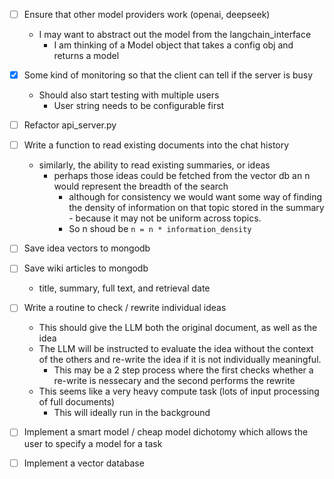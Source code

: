 - [ ] Ensure that other model providers work (openai, deepseek)
    - I may want to abstract out the model from the langchain_interface
        - I am thinking of a Model object that takes a config obj and returns a model

- [x] Some kind of monitoring so that the client can tell if the server is busy
    - Should also start testing with multiple users
        - User string needs to be configurable first
- [ ] Refactor api_server.py
- [ ] Write a function to read existing documents into the chat history
    - similarly, the ability to read existing summaries, or ideas
        - perhaps those ideas could be fetched from the vector db an n would represent the breadth of the search
            - although for consistency we would want some way of finding the density of information on that topic stored in the summary - because it may not be uniform across topics.
            - So n shoud be `n = n * information_density`
- [ ] Save idea vectors to mongodb
- [ ] Save wiki articles to mongodb
    - title, summary, full text, and retrieval date
- [ ] Write a routine to check / rewrite individual ideas
    - This should give the LLM both the original document, as well as the idea
    - The LLM will be instructed to evaluate the idea without the context of the others and re-write the idea if it is not individually meaningful.
        - This may be a 2 step process where the first checks whether a re-write is nessecary and the second performs the rewrite
    - This seems like a very heavy compute task (lots of input processing of full documents)
        - This will ideally run in the background

- [ ] Implement a smart model / cheap model dichotomy which allows the user to specify a model for a task

- [ ] Implement a vector database
